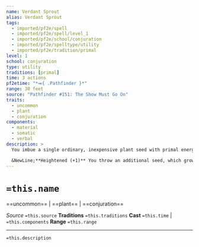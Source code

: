 ```yaml
---
name: Verdant Sprout
alias: Verdant Sprout
tags:
  - imported/pf2e/spell
  - imported/pf2e/spell/level_1
  - imported/pf2e/school/conjuration
  - imported/pf2e/spelltype/utility
  - imported/pf2e/tradition/primal
level: 1
school: conjuration
type: utility
traditions: [primal]
time: 3 actions
pf2etime: "*⬽{ .Pathfinder }*"
range: 30 feet
source: "Pathfinder #151: The Show Must Go On"
traits:
  - uncommon
  - plant
  - conjuration
components:
  - material
  - somatic
  - verbal
description: >
  You imbue a single ordinary, inexpensive plant seed with primal energy and throw it onto a surface, where it gradually sprouts into a Medium plant. After 10 minutes, the plant is sturdy enough to provide standard cover, and its space is difficult terrain. The plant is laden with nutritious nuts or fruit sufficient to feed one Medium creature for a day. The plant has AC 10, Hardness 5, and 20 Hit Points.

  &NewLine;**Heightened (+1)** You throw an additional seed, which grows into an additional plant within range.
---
```

# `=this.name`
==uncommon== | ==plant== | ==conjuration==

*Source* `=this.source`
**Traditions** `=this.traditions`
**Cast** `=this.time` | `=this.components`
**Range** `=this.range`

***
`=this.description`